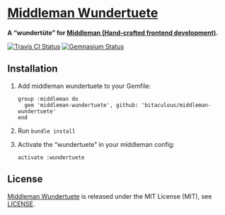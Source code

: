 [Middleman Wundertuete](http://bitaculous.github.io/middleman-wundertuete "A “wundertüte” for Middleman (Hand-crafted frontend development).")
==============================================================================================================================================

**A “wundertüte” for [Middleman (Hand-crafted frontend development)](http://middlemanapp.com "Middleman (Hand-crafted frontend development)").**

[![Travis CI Status](https://travis-ci.org/bitaculous/middleman-wundertuete.svg)](http://travis-ci.org/bitaculous/middleman-wundertuete)
[![Gemnasium Status](https://gemnasium.com/bitaculous/middleman-wundertuete.svg)](https://gemnasium.com/bitaculous/middleman-wundertuete)

Installation
------------

1. Add middleman wundertuete to your Gemfile:

    ```
    group :middleman do
      gem 'middleman-wundertuete', github: 'bitaculous/middleman-wundertuete'
    end
    ```

2. Run `bundle install`

3. Activate the “wundertuete” in your middleman config:

    ```
    activate :wundertuete
    ```

License
-------

[Middleman Wundertuete](http://bitaculous.github.io/middleman-wundertuete "A “wundertüte” for Middleman (Hand-crafted frontend development).")
is released under the MIT License (MIT), see [LICENSE](https://raw.githubusercontent.com/bitaculous/middleman-wundertuete/master/LICENSE "License").
